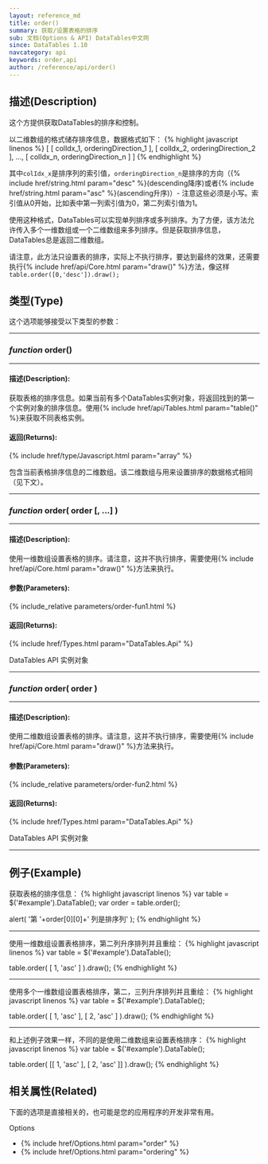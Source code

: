 ```yaml
---
layout: reference_md
title: order()
summary: 获取/设置表格的排序
sub: 文档(Options & API) DataTables中文网
since: DataTables 1.10
navcategory: api
keywords: order,api
author: /reference/api/order()
---
```



## 描述(Description)

这个方提供获取DataTables的排序和控制。

以二维数组的格式储存排序信息，数据格式如下：
{% highlight javascript linenos %}
[
    [ colIdx_1, orderingDirection_1 ],
    [ colIdx_2, orderingDirection_2 ],
    ...,
    [ colIdx_n, orderingDirection_n ]
]
{% endhighlight %}

其中`colIdx_x`是排序列的索引值，`orderingDirection_n`是排序的方向（{% include href/string.html param="desc" %}(descending降序)或者{% include href/string.html param="asc" %}(ascending升序)）- 注意这些必须是小写。索引值从0开始，比如表中第一列索引值为0，第二列索引值为1。

使用这种格式，DataTables可以实现单列排序或多列排序。为了方便，该方法允许传入多个一维数组或一个二维数组来多列排序。但是获取排序信息，DataTables总是返回二维数组。

请注意，此方法只设置表的排序，实际上不执行排序，要达到最终的效果，还需要执行{% include href/api/Core.html param="draw()" %}方法，像这样
`table.order([0,'desc']).draw();`


## 类型(Type)
这个选项能够接受以下类型的参数：

---

### _function_ **order()**

---

#### 描述(Description):
获取表格的排序信息。如果当前有多个DataTables实例对象，将返回找到的第一个实例对象的排序信息。使用{% include href/api/Tables.html param="table()" %}来获取不同表格实例。

#### 返回(Returns):
{% include href/type/Javascript.html param="array" %}

包含当前表格排序信息的二维数组。该二维数组与用来设置排序的数据格式相同（见下文）。

---
    
### _function_ **order( order [, ...] )**   

---

#### 描述(Description):
使用一维数组设置表格的排序。请注意，这并不执行排序，需要使用{% include href/api/Core.html param="draw()" %}方法来执行。
     
#### 参数(Parameters):
{% include_relative parameters/order-fun1.html %}

#### 返回(Returns):

{% include href/Types.html param="DataTables.Api" %}


DataTables API 实例对象

---
    
### _function_ **order( order )**   

---

#### 描述(Description):
使用二维数组设置表格的排序。请注意，这并不执行排序，需要使用{% include href/api/Core.html param="draw()" %}方法来执行。
     
#### 参数(Parameters):
{% include_relative parameters/order-fun2.html %}

#### 返回(Returns):

{% include href/Types.html param="DataTables.Api" %}


DataTables API 实例对象

--- 
    
## 例子(Example)

获取表格的排序信息：
{% highlight javascript linenos %}
var table = $('#example').DataTable();
var order = table.order();
 
alert( '第 '+order[0][0]+' 列是排序列' );
{% endhighlight %}

---

使用一维数组设置表格排序，第二列升序排列并且重绘：
{% highlight javascript linenos %}
var table = $('#example').DataTable();

table.order( [ 1, 'asc' ] ).draw();
{% endhighlight %}

---

使用多个一维数组设置表格排序，第二，三列升序排列并且重绘：
{% highlight javascript linenos %}
var table = $('#example').DataTable();
 
table.order( [ 1, 'asc' ], [ 2, 'asc' ] ).draw();
{% endhighlight %}

---

和上述例子效果一样，不同的是使用二维数组来设置表格排序：
{% highlight javascript linenos %}
var table = $('#example').DataTable();
 
table.order( [[ 1, 'asc' ], [ 2, 'asc' ]] ).draw();
{% endhighlight %}



## 相关属性(Related)
下面的选项是直接相关的，也可能是您的应用程序的开发非常有用。

Options

- {% include href/Options.html param="order" %}
- {% include href/Options.html param="ordering" %}

